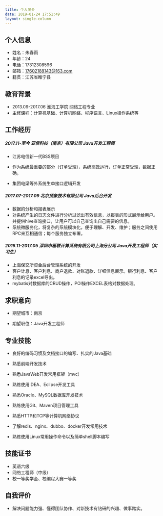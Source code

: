 ```yaml
---
title: 个人简介
date: 2019-01-24 17:51:49
layout: single-column
---
```

## 个人信息

- 姓名：朱春雨
- 年龄：24
- 电话：17312308596 <!--微信号-->
- 邮箱：17602188143@163.com
- 籍贯：江苏省睢宁县

## 教育背景

- 2013.09-2017.06		淮海工学院		网络工程专业
- 主修课程：计算机基础、计算机网络、程序语言、Linux操作系统等

## 工作经历

##### 2017.11-至今                    亚信科技（南京）有限公司                   Java开发工程师

* 江苏电信新一代BSS项目

* 作为系统最重要的部分（订单受理），系统高效运行，订单正常受理，数据正确。
* 集团电渠等外系统生单接口逻辑开发

##### 2017.07-2017.09             北京顶象技术有限公司                           Java后台开发

- 数据的分析和报表展示
- 对系统产生的日志文件进行分析过滤出有效信息，以报表的形式展示给用户。并提供hive查询接口，让用户可以自己查询出自己需要的信息。
- 系统微服务化，将复杂的系统模块化，便于理解、开发、维护；服务之间使用RPC来互相通信；每个服务独立布署。

##### 2016.11-2017.05             深圳市雁联计算系统有限公司上海分公司           Java开发工程师（实习生）

- 上海保交所资金后台管理系统的开发
- 客户计息、客户利息、商户退款、对账退款、详细信息展示。银行利息、客户利息的记录excel导出。
- mybatis对数据库的CRUD操作，POI操作EXCEL表格对数据处理。

## 求职意向

- 期望城市：南京

- 期望职位：Java开发工程师

## 专业技能

- 良好的编码习惯及文档接口的编写、扎实的Java基础

- 熟悉前端开发技术

- 熟悉JavaWeb开发常用框架（mvc）

- 熟练使用IDEA、Eclipse开发工具

- 熟悉Oracle、MySQL数据库开发技术

- 熟练使用Git、Maven项目管理工具

- 熟悉HTTP和TCP等计算机网络协议

- 了解redis、nginx、dubbo、docker开发常用技术

- 熟练使用Linux常用操作命令以及简单shell脚本编写

## 技能证书

- 英语六级
- 网络工程师（中级）
- 校一等奖学金、校编程大赛一等奖

## 自我评价

- 解决问题能力强、懂得团队协作、对新技术有钻研的兴趣、做事踏实。
